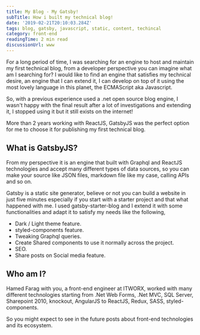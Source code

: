 ```yaml
---
title: My Blog - My Gatsby!
subTitle: How i built my technical blog!
date: '2019-02-21T20:10:03.284Z'
tags: blog, gatsby, javascript, static, content, techincal
category: front-end
readingTime: 2 min read
discussionUrl: www
---
```


For a long period of time, I was searching for an engine to host and maintain my first technical blog, from a developer perspective you can imagine what am I searching for? I would like to find an engine that satisfies my technical desire, an engine that I can extend it, I can develop on top of it using the most lovely language in this planet, the ECMAScript aka Javascript.

So, with a previous experience used a .net open source blog engine, I wasn't happy with the final result after a lot of investigations and extending it, I stopped using it but it still exists on the internet!

More than 2 years working with ReactJS, GatsbyJS was the perfect option for me to choose it for publishing my first technical blog.

## What is GatsbyJS?

From my perspective it is an engine that built with Graphql and ReactJS technologies and accept many different types of data sources, so you can make your source like JSON files, markdown file like my case, calling APIs and so on.

Gatsby is a static site generator, believe or not you can build a website in just five minutes especially if you start with a starter project and that what happened with me. I used gatsby-starter-blog and I extend it with some functionalities and adapt it to satisfy my needs like the following,

- Dark / Light theme feature.
- styled-components feature.
- Tweaking Graphql queries.
- Create Shared components to use it normally across the project.
- SEO.
- Share posts on Social media feature.

## Who am I?

Hamed Farag with you, a front-end engineer at ITWORX, worked with many different technologies starting from .Net Web Forms, .Net MVC, SQL Server, Sharepoint 2010, knockout, AngularJS to ReactJS, Redux, SASS, styled-components.

So you might expect to see in the future posts about front-end technologies and its ecosystem.

